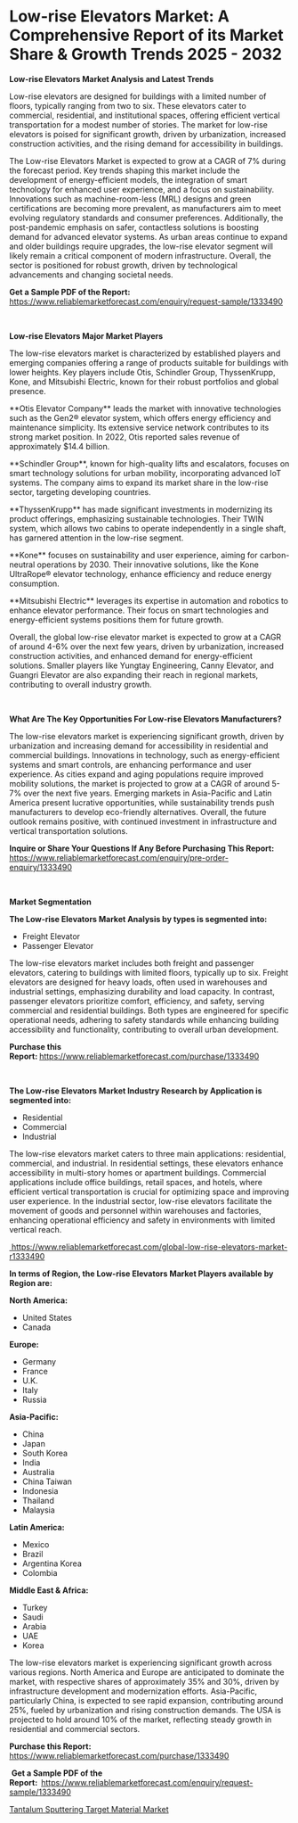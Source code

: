 <p><h1>Low-rise Elevators Market: A Comprehensive Report of its Market Share & Growth Trends 2025 - 2032</h1></p><p><strong>Low-rise Elevators Market Analysis and Latest Trends</strong></p>
<p><p>Low-rise elevators are designed for buildings with a limited number of floors, typically ranging from two to six. These elevators cater to commercial, residential, and institutional spaces, offering efficient vertical transportation for a modest number of stories. The market for low-rise elevators is poised for significant growth, driven by urbanization, increased construction activities, and the rising demand for accessibility in buildings. </p><p>The Low-rise Elevators Market is expected to grow at a CAGR of 7% during the forecast period. Key trends shaping this market include the development of energy-efficient models, the integration of smart technology for enhanced user experience, and a focus on sustainability. Innovations such as machine-room-less (MRL) designs and green certifications are becoming more prevalent, as manufacturers aim to meet evolving regulatory standards and consumer preferences. Additionally, the post-pandemic emphasis on safer, contactless solutions is boosting demand for advanced elevator systems. As urban areas continue to expand and older buildings require upgrades, the low-rise elevator segment will likely remain a critical component of modern infrastructure. Overall, the sector is positioned for robust growth, driven by technological advancements and changing societal needs.</p></p>
<p><strong>Get a Sample PDF of the Report:&nbsp;</strong> <a href="https://www.reliablemarketforecast.com/enquiry/request-sample/1333490?utm_campaign=3370&utm_medium=2&utm_source=Github&utm_content=ia&utm_term=24032025&utm_id=low-rise-elevators">https://www.reliablemarketforecast.com/enquiry/request-sample/1333490</a></p>
<p>&nbsp;</p>
<p><strong>Low-rise Elevators Major Market Players</strong></p>
<p><p>The low-rise elevators market is characterized by established players and emerging companies offering a range of products suitable for buildings with lower heights. Key players include Otis, Schindler Group, ThyssenKrupp, Kone, and Mitsubishi Electric, known for their robust portfolios and global presence.</p><p>**Otis Elevator Company** leads the market with innovative technologies such as the Gen2® elevator system, which offers energy efficiency and maintenance simplicity. Its extensive service network contributes to its strong market position. In 2022, Otis reported sales revenue of approximately $14.4 billion.</p><p>**Schindler Group**, known for high-quality lifts and escalators, focuses on smart technology solutions for urban mobility, incorporating advanced IoT systems. The company aims to expand its market share in the low-rise sector, targeting developing countries. </p><p>**ThyssenKrupp** has made significant investments in modernizing its product offerings, emphasizing sustainable technologies. Their TWIN system, which allows two cabins to operate independently in a single shaft, has garnered attention in the low-rise segment.</p><p>**Kone** focuses on sustainability and user experience, aiming for carbon-neutral operations by 2030. Their innovative solutions, like the Kone UltraRope® elevator technology, enhance efficiency and reduce energy consumption.</p><p>**Mitsubishi Electric** leverages its expertise in automation and robotics to enhance elevator performance. Their focus on smart technologies and energy-efficient systems positions them for future growth.</p><p>Overall, the global low-rise elevator market is expected to grow at a CAGR of around 4-6% over the next few years, driven by urbanization, increased construction activities, and enhanced demand for energy-efficient solutions. Smaller players like Yungtay Engineering, Canny Elevator, and Guangri Elevator are also expanding their reach in regional markets, contributing to overall industry growth.</p></p>
<p>&nbsp;</p>
<p><strong>What Are The Key Opportunities For Low-rise Elevators Manufacturers?</strong></p>
<p><p>The low-rise elevators market is experiencing significant growth, driven by urbanization and increasing demand for accessibility in residential and commercial buildings. Innovations in technology, such as energy-efficient systems and smart controls, are enhancing performance and user experience. As cities expand and aging populations require improved mobility solutions, the market is projected to grow at a CAGR of around 5-7% over the next five years. Emerging markets in Asia-Pacific and Latin America present lucrative opportunities, while sustainability trends push manufacturers to develop eco-friendly alternatives. Overall, the future outlook remains positive, with continued investment in infrastructure and vertical transportation solutions.</p></p>
<p><strong>Inquire or Share Your Questions If Any Before Purchasing This Report:</strong> <a href="https://www.reliablemarketforecast.com/enquiry/pre-order-enquiry/1333490?utm_campaign=3370&utm_medium=2&utm_source=Github&utm_content=ia&utm_term=24032025&utm_id=low-rise-elevators">https://www.reliablemarketforecast.com/enquiry/pre-order-enquiry/1333490</a></p>
<p>&nbsp;</p>
<p><strong>Market Segmentation</strong></p>
<p><strong>The Low-rise Elevators Market Analysis by types is segmented into:</strong></p>
<p><ul><li>Freight Elevator</li><li>Passenger Elevator</li></ul></p>
<p><p>The low-rise elevators market includes both freight and passenger elevators, catering to buildings with limited floors, typically up to six. Freight elevators are designed for heavy loads, often used in warehouses and industrial settings, emphasizing durability and load capacity. In contrast, passenger elevators prioritize comfort, efficiency, and safety, serving commercial and residential buildings. Both types are engineered for specific operational needs, adhering to safety standards while enhancing building accessibility and functionality, contributing to overall urban development.</p></p>
<p><strong>Purchase this Report:&nbsp;</strong><a href="https://www.reliablemarketforecast.com/purchase/1333490?utm_campaign=3370&utm_medium=2&utm_source=Github&utm_content=ia&utm_term=24032025&utm_id=low-rise-elevators">https://www.reliablemarketforecast.com/purchase/1333490</a></p>
<p>&nbsp;</p>
<p><strong>The Low-rise Elevators Market Industry Research by Application is segmented into:</strong></p>
<p><ul><li>Residential</li><li>Commercial</li><li>Industrial</li></ul></p>
<p><p>The low-rise elevators market caters to three main applications: residential, commercial, and industrial. In residential settings, these elevators enhance accessibility in multi-story homes or apartment buildings. Commercial applications include office buildings, retail spaces, and hotels, where efficient vertical transportation is crucial for optimizing space and improving user experience. In the industrial sector, low-rise elevators facilitate the movement of goods and personnel within warehouses and factories, enhancing operational efficiency and safety in environments with limited vertical reach.</p></p>
<p><a href="https://www.reliablemarketforecast.com/global-low-rise-elevators-market-r1333490?utm_campaign=3370&utm_medium=2&utm_source=Github&utm_content=ia&utm_term=24032025&utm_id=low-rise-elevators">&nbsp;https://www.reliablemarketforecast.com/global-low-rise-elevators-market-r1333490</a></p>
<p><strong>In terms of Region, the Low-rise Elevators Market Players available by Region are:</strong></p>
<p>
    <p> <strong> North America: </strong>
        <ul>
            <li>United States</li>
            <li>Canada</li>
        </ul>
        </p> 
    <p> <strong> Europe: </strong>
        <ul>
            <li>Germany</li>
            <li>France</li>
            <li>U.K.</li>
            <li>Italy</li>
            <li>Russia</li>
        </ul>
        </p> 
    <p> <strong> Asia-Pacific: </strong>
        <ul>
            <li>China</li>
            <li>Japan</li>
            <li>South Korea</li>
            <li>India</li>
            <li>Australia</li>
            <li>China Taiwan</li>
            <li>Indonesia</li>
            <li>Thailand</li>
            <li>Malaysia</li>
        </ul>
        </p> 
    <p> <strong> Latin America: </strong>
        <ul>
            <li>Mexico</li>
            <li>Brazil</li>
            <li>Argentina Korea</li>
            <li>Colombia</li>
        </ul>
        </p> 
    <p> <strong> Middle East & Africa: </strong>
        <ul>
            <li>Turkey</li>
            <li>Saudi</li>
            <li>Arabia</li>
            <li>UAE</li>
            <li>Korea</li>
        </ul>
    </p>
    </p>
<p><p>The low-rise elevators market is experiencing significant growth across various regions. North America and Europe are anticipated to dominate the market, with respective shares of approximately 35% and 30%, driven by infrastructure development and modernization efforts. Asia-Pacific, particularly China, is expected to see rapid expansion, contributing around 25%, fueled by urbanization and rising construction demands. The USA is projected to hold around 10% of the market, reflecting steady growth in residential and commercial sectors.</p></p>
<p><strong>Purchase this Report: </strong><a href="https://www.reliablemarketforecast.com/purchase/1333490?utm_campaign=3370&utm_medium=2&utm_source=Github&utm_content=ia&utm_term=24032025&utm_id=low-rise-elevators">https://www.reliablemarketforecast.com/purchase/1333490</a></p>
<p>&nbsp;<strong>Get a Sample PDF of the Report:&nbsp;&nbsp;</strong><a href="https://www.reliablemarketforecast.com/enquiry/request-sample/1333490?utm_campaign=3370&utm_medium=2&utm_source=Github&utm_content=ia&utm_term=24032025&utm_id=low-rise-elevators">https://www.reliablemarketforecast.com/enquiry/request-sample/1333490</a></p>
<p><strong></strong></p>
<p><p><a href="https://github.com/naomaroaoonv/Market-Research-Report-List-1/blob/main/tantalum-sputtering-target-material-market.md?utm_campaign=3370&utm_medium=2&utm_source=Github&utm_content=ia&utm_term=24032025&utm_id=low-rise-elevators">Tantalum Sputtering Target Material Market</a></p></p>